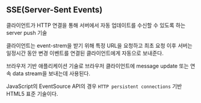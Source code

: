 ## SSE(Server-Sent Events)

클라이언트가 HTTP 연결을 통해 서버에서 자동 업데이트를 수신할 수 있도록 하는 server push 기술

클라이언트는 event-strem을 받기 위해 특정 URL을 요청하고 최초 요청 이후 서버는 일정시간 동안 변경 이벤트를 연결된 클라이언트에게 자동으로 보내준다.

브라우저 기반 애플리케이션 기술로 브라우저 클라이언트에 message update 또는 연속 data stream을 보내는데 사용된다.

JavaScript의 EventSource API의 경우 `HTTP persistent connections` 기반 HTML5 표준 기술이다.

